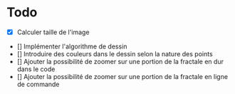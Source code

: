 # Todo

- [x] Calculer taille de l'image
- []  Implémenter l'algorithme de dessin
- [] Introduire des couleurs dans le dessin selon la nature des points
- [] Ajouter la possibilité de zoomer sur une portion de la fractale en dur dans le code
- [] Ajouter la possibilité de zoomer sur une portion de la fractale en ligne de commande
